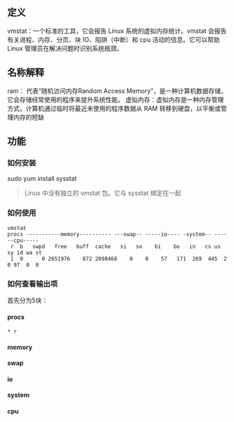 ## 定义
vmstat：一个标准的工具，它会报告 Linux 系统的虚拟内存统计。vmstat 会报告有关进程、内存、分页、块 IO、陷阱（中断）和 cpu 活动的信息。它可以帮助 Linux 管理员在解决问题时识别系统瓶颈。
## 名称解释
ram： 代表“随机访问内存Random Access Memory”，是一种计算机数据存储，它会存储经常使用的程序来提升系统性能。
虚拟内存：虚拟内存是一种内存管理方式，计算机通过临时将最近未使用的程序数据从 RAM 转移到硬盘，以平衡或管理内存的短缺
## 功能
### 如何安装
sudo yum install sysstat
>Linux 中没有独立的 vmstat 包。它与 sysstat 绑定在一起

### 如何使用
```
vmstat
procs -----------memory---------- ---swap-- -----io---- -system-- ------cpu-----
 r  b   swpd   free   buff  cache   si   so    bi    bo   in   cs us sy id wa st
 1  0      0 2651976    872 2098468    0    0    57   171  269  445  2  0 97  0  0
```
### 如何查看输出项
首先分为5块：
#### procs
    * r
#### memory
#### swap
#### io
#### system
#### cpu

